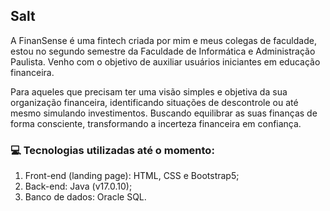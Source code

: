 ## Salt

A FinanSense é uma fintech criada por mim e meus colegas de faculdade, estou no segundo semestre da Faculdade de Informática e Administração Paulista. Venho com o objetivo de auxiliar usuários iniciantes em educação financeira.

Para aqueles que precisam ter uma visão simples e objetiva da sua organização financeira, identificando situações de descontrole ou até mesmo simulando investimentos. Buscando equilibrar as suas finanças de forma consciente, transformando a incerteza financeira em confiança.

### 💻 Tecnologias utilizadas até o momento:
1. Front-end (landing page): HTML, CSS e Bootstrap5;
2. Back-end: Java (v17.0.10);
3. Banco de dados: Oracle SQL.
